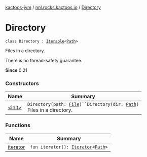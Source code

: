 [kactoos-jvm](../../index.md) / [nnl.rocks.kactoos.io](../index.md) / [Directory](./index.md)

# Directory

`class Directory : `[`Iterable`](https://kotlinlang.org/api/latest/jvm/stdlib/kotlin.collections/-iterable/index.html)`<`[`Path`](http://docs.oracle.com/javase/8/docs/api/java/nio/file/Path.html)`>`

Files in a directory.

There is no thread-safety guarantee.

**Since**
0.21

### Constructors

| Name | Summary |
|---|---|
| [&lt;init&gt;](-init-.md) | `Directory(path: `[`File`](http://docs.oracle.com/javase/8/docs/api/java/io/File.html)`)``Directory(dir: `[`Path`](http://docs.oracle.com/javase/8/docs/api/java/nio/file/Path.html)`)`<br>Files in a directory. |

### Functions

| Name | Summary |
|---|---|
| [iterator](iterator.md) | `fun iterator(): `[`Iterator`](https://kotlinlang.org/api/latest/jvm/stdlib/kotlin.collections/-iterator/index.html)`<`[`Path`](http://docs.oracle.com/javase/8/docs/api/java/nio/file/Path.html)`>` |
